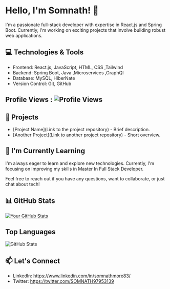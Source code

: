 # Hello, I'm Somnath! 👋

I'm a passionate full-stack developer with expertise in React.js and Spring Boot. Currently, I'm working on exciting projects that involve building robust web applications.

## 💻 Technologies & Tools

- Frontend: React.js, JavaScript, HTML, CSS ,Tailwind
- Backend: Spring Boot, Java ,Microservices ,GraphQl
- Database: MySQL, HiberNate
- Version Control: Git, GitHub

## Profile Views : ![Profile Views](https://profile-counter.glitch.me/somnath-more/count.svg)

## 🚀 Projects

- [Project Name](Link to the project repository) - Brief description.
- [Another Project](Link to another project repository) - Short overview.

## 🌱 I'm Currently Learning

I'm always eager to learn and explore new technologies. Currently, I'm focusing on improving my skills in Master In Full Stack Developer.


Feel free to reach out if you have any questions, want to collaborate, or just chat about tech!

## 📊 GitHub Stats

[![Your GitHub Stats](https://github-readme-stats.vercel.app/api?username=somnath-more&count_private=true&show_icons=true&theme=radical)](https://github.com/somnath-more/github-readme-stats)

## Top Languages
![GitHub Stats](https://github-readme-stats.vercel.app/api/top-langs/?username=somnath-more&layout=compact)


## 📫 Let's Connect

- LinkedIn: https://www.linkedin.com/in/somnathmore83/
- Twitter: https://twitter.com/SOMNATH97953139
